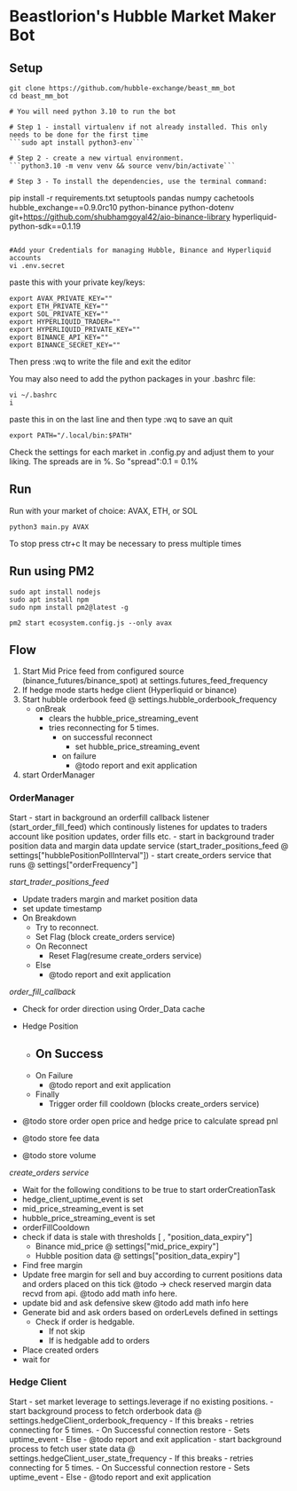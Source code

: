 # Beastlorion's Hubble Market Maker Bot

## Setup

```
git clone https://github.com/hubble-exchange/beast_mm_bot
cd beast_mm_bot

# You will need python 3.10 to run the bot

# Step 1 - install virtualenv if not already installed. This only needs to be done for the first time
```sudo apt install python3-env```

# Step 2 - create a new virtual environment. 
```python3.10 -m venv venv && source venv/bin/activate```

# Step 3 - To install the dependencies, use the terminal command: 
```
pip install -r requirements.txt setuptools pandas numpy cachetools hubble_exchange==0.9.0rc10 python-binance python-dotenv git+https://github.com/shubhamgoyal42/aio-binance-library hyperliquid-python-sdk==0.1.19
```

#Add your Credentials for managing Hubble, Binance and Hyperliquid accounts
vi .env.secret
```

paste this with your private key/keys:

```
export AVAX_PRIVATE_KEY=""
export ETH_PRIVATE_KEY=""
export SOL_PRIVATE_KEY=""
export HYPERLIQUID_TRADER=""
export HYPERLIQUID_PRIVATE_KEY=""
export BINANCE_API_KEY=""
export BINANCE_SECRET_KEY=""
```
Then press :wq to write the file and exit the editor


You may also need to add the python packages in your .bashrc file: 
```
vi ~/.bashrc
i
```

paste this in on the last line and then type :wq to save an quit
```
export PATH="/.local/bin:$PATH"
```

Check the settings for each market in .config.py and adjust them to your liking. The spreads are in %. So "spread":0.1 = 0.1%

## Run
Run with your market of choice: AVAX, ETH, or SOL
```
python3 main.py AVAX
```
To stop press ctr+c
It may be necessary to press multiple times


## Run using PM2

```
sudo apt install nodejs
sudo apt install npm
sudo npm install pm2@latest -g
```


```
pm2 start ecosystem.config.js --only avax
```

## Flow

1. Start Mid Price feed from configured source (binance_futures/binance_spot) at settings.futures_feed_frequency
2. If hedge mode starts hedge client (Hyperliquid or binance)
3. Start hubble orderbook feed @ settings.hubble_orderbook_frequency
    - onBreak
      - clears the hubble_price_streaming_event
      - tries reconnecting for 5 times.
        - on successful reconnect
          - set hubble_price_streaming_event
        - on failure
          - @todo report and exit application
4. start OrderManager

### OrderManager
  Start
    - start in background an orderfill callback listener (start_order_fill_feed) which continously listenes for updates to traders account like position updates, order fills etc.
    - start in background trader position data and margin data update service (start_trader_positions_feed @ settings["hubblePositionPollInterval"])
    - start create_orders service that runs @ settings["orderFrequency"]


*start_trader_positions_feed*
  - Update traders margin and market position data
  - set update timestamp
  - On Breakdown
    - Try to reconnect.
    - Set Flag (block create_orders service)
    - On Reconnect 
      - Reset Flag(resume create_orders service)
    - Else
      - @todo report and exit application

*order_fill_callback*
  - Check for order direction using Order_Data cache
  - Hedge Position
    - On Success
      - 
    - On Failure
      - @todo report and exit application
    - Finally
      - Trigger order fill cooldown (blocks create_orders service)

  - @todo store order open price and hedge price to calculate spread pnl 
  - @todo store fee data 
  - @todo store volume 

*create_orders service*
  - Wait for the following conditions to be true to start orderCreationTask
  - hedge_client_uptime_event is set 
  - mid_price_streaming_event is set 
  - hubble_price_streaming_event is set 
  - orderFillCooldown
  - check if data is stale with thresholds [ , "position_data_expiry"]
    - Binance mid_price @ settings["mid_price_expiry"]
    - Hubble position data @ settings["position_data_expiry"]
  - Find free margin 
  - Update free margin for sell and buy according to current positions data and orders placed on this tick @todo -> check reserved margin data recvd from api. @todo add math info here.
  - update bid and ask defensive skew @todo add math info here
  - Generate bid and ask orders based on orderLevels defined in settings
    - Check if order is hedgable. 
      - If not skip 
      - If is hedgable add to orders 
  - Place created orders
  - wait for 


### Hedge Client

  Start
    - set market leverage to settings.leverage if no existing positions.
    - start background process to fetch orderbook data @ settings.hedgeClient_orderbook_frequency
      - If this breaks
        - retries connecting for 5 times.
          - On Successful connection restore
            - Sets uptime_event
          - Else 
            - @todo report and exit application
    - start background process to fetch user state data @ settings.hedgeClient_user_state_frequency
      - If this breaks
        - retries connecting for 5 times.
          - On Successful connection restore
            - Sets uptime_event
          - Else 
            - @todo report and exit application
